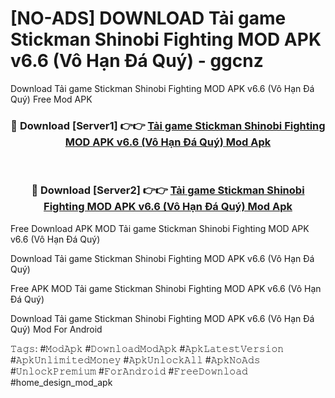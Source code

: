 # [NO-ADS] DOWNLOAD Tải game Stickman Shinobi Fighting MOD APK v6.6 (Vô Hạn Đá Quý) - ggcnz
Download Tải game Stickman Shinobi Fighting MOD APK v6.6 (Vô Hạn Đá Quý) Free Mod APK

<div align="center">
<h3>🔴 Download [Server1] 👉👉 <a href="https://apk-comot.site?title=Tải_game_Stickman_Shinobi_Fighting_MOD_APK_v6.6_(Vô_Hạn_Đá_Quý)">Tải game Stickman Shinobi Fighting MOD APK v6.6 (Vô Hạn Đá Quý) Mod Apk</a></h3><br>

<h3>🔴 Download [Server2] 👉👉 <a href="https://apk-comot.site?title=Tải_game_Stickman_Shinobi_Fighting_MOD_APK_v6.6_(Vô_Hạn_Đá_Quý)">Tải game Stickman Shinobi Fighting MOD APK v6.6 (Vô Hạn Đá Quý) Mod Apk</a></h3>
</div>


Free Download APK MOD Tải game Stickman Shinobi Fighting MOD APK v6.6 (Vô Hạn Đá Quý)

Download Tải game Stickman Shinobi Fighting MOD APK v6.6 (Vô Hạn Đá Quý) 

Free APK MOD Tải game Stickman Shinobi Fighting MOD APK v6.6 (Vô Hạn Đá Quý) 

Download Tải game Stickman Shinobi Fighting MOD APK v6.6 (Vô Hạn Đá Quý) Mod For Android

𝚃𝚊𝚐𝚜: #𝙼𝚘𝚍𝙰𝚙𝚔 #𝙳𝚘𝚠𝚗𝚕𝚘𝚊𝚍𝙼𝚘𝚍𝙰𝚙𝚔 #𝙰𝚙𝚔𝙻𝚊𝚝𝚎𝚜𝚝𝚅𝚎𝚛𝚜𝚒𝚘𝚗 #𝙰𝚙𝚔𝚄𝚗𝚕𝚒𝚖𝚒𝚝𝚎𝚍𝙼𝚘𝚗𝚎𝚢 #𝙰𝚙𝚔𝚄𝚗𝚕𝚘𝚌𝚔𝙰𝚕𝚕 #𝙰𝚙𝚔𝙽𝚘𝙰𝚍𝚜 #𝚄𝚗𝚕𝚘𝚌𝚔𝙿𝚛𝚎𝚖𝚒𝚞𝚖 #𝙵𝚘𝚛𝙰𝚗𝚍𝚛𝚘𝚒𝚍 #𝙵𝚛𝚎𝚎𝙳𝚘𝚠𝚗𝚕𝚘𝚊𝚍 #home_design_mod_apk